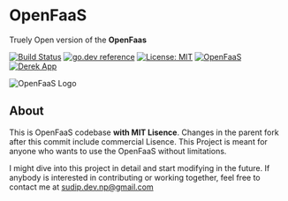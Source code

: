 # OpenFaaS

Truely Open version of the **OpenFaas**

[![Build Status](https://github.com/openfaas/faas/actions/workflows/build.yml/badge.svg)](https://github.com/openfaas/faas/actions/workflows/build.yml)
[![go.dev reference](https://img.shields.io/badge/go.dev-reference-007d9c?logo=go&logoColor=white&style=flat-square)](https://pkg.go.dev/github.com/openfaas/faas)
[![License: MIT](https://img.shields.io/badge/License-MIT-yellow.svg)](https://opensource.org/licenses/MIT)
[![OpenFaaS](https://img.shields.io/badge/openfaas-serverless-blue.svg)](https://www.openfaas.com)
[![Derek App](https://alexellis.o6s.io/badge?owner=openfaas&repo=faas)](https://github.com/alexellis/derek/)

![OpenFaaS Logo](https://blog.alexellis.io/content/images/2017/08/faas_side.png)


## About

This is OpenFaaS codebase **with MIT Lisence**. Changes in the parent fork after this commit include commercial Lisence. This Project is meant for anyone who wants to use the OpenFaaS without limitations.

I might dive into this project in detail and start modifying in the future.
If anybody is interested in contributing or working together, feel free to contact me at sudip.dev.np@gmail.com
